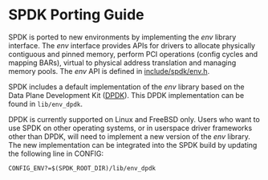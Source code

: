 SPDK Porting Guide
==================

SPDK is ported to new environments by implementing the *env*
library interface.  The *env* interface provides APIs for drivers
to allocate physically contiguous and pinned memory, perform PCI
operations (config cycles and mapping BARs), virtual to physical
address translation and managing memory pools.  The *env* API is
defined in [include/spdk/env.h](include/spdk/env.h).

SPDK includes a default implementation of the *env* library based
on the Data Plane Development Kit ([DPDK](http://dpdk.org/)).
This DPDK implementation can be found in `lib/env_dpdk`.

DPDK is currently supported on Linux and FreeBSD only.
Users who want to use SPDK on other operating systems, or in
userspace driver frameworks other than DPDK, will need to implement
a new version of the *env* library.  The new implementation can be
integrated into the SPDK build by updating the following line
in CONFIG:

    CONFIG_ENV?=$(SPDK_ROOT_DIR)/lib/env_dpdk
